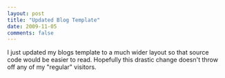 ```yaml
---
layout: post
title: "Updated Blog Template"
date: 2009-11-05
comments: false
---
```

I just updated my blogs template to a much wider layout so that source code
would be easier to read. Hopefully this drastic change doesn't throw off any
of my "regular" visitors.

